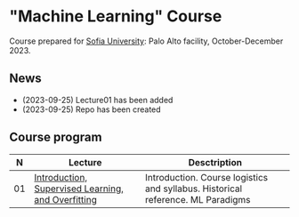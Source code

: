 # "Machine Learning" Course
Course prepared for [Sofia University](https://www.sofia.edu): Palo Alto facility, October-December 2023.

## News
* (2023-09-25) Lecture01 has been added
* (2023-09-25) Repo has been created

## Course program
| N  | Lecture       | Desctription                                 | 
| -- | ------------- | -------------                                | 
| 01 | [Introduction, Supervised Learning, and Overfitting](/lectures/lecture01_autumn.pdf)    | Introduction. Course logistics and syllabus. Historical reference. ML Paradigms |
